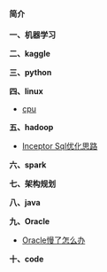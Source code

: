 #### 简介

**一、机器学习**

**二、kaggle**

**三、python**

**四、linux**
- [cpu](https://github.com/aidway/Blog/issues/1)

**五、hadoop**
- [Inceptor Sql优化思路](https://github.com/aidway/Blog/issues/3)

**六、spark**

**七、架构规划**

**八、java**

**九、Oracle**
- [Oracle慢了怎么办](https://github.com/aidway/Blog/issues/2)

**十、code**

